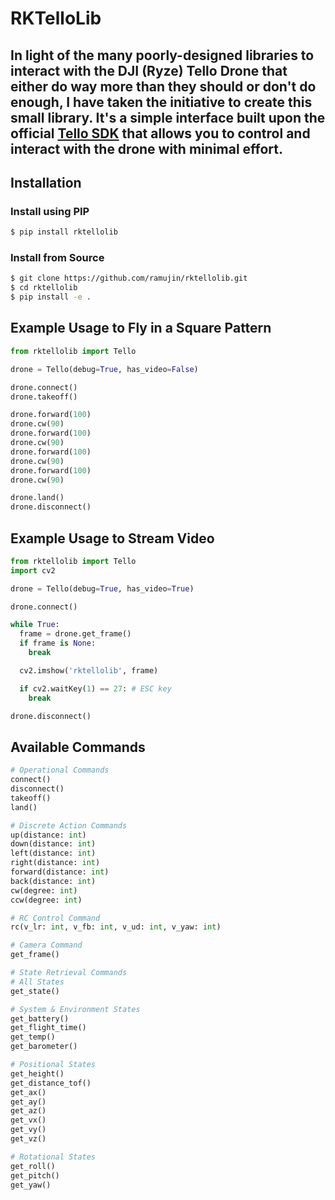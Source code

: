 # RKTelloLib

## In light of the many poorly-designed libraries to interact with the DJI (Ryze) Tello Drone that either do way more than they should or don't do enough, I have taken the initiative to create this small library. It's a simple interface built upon the official [Tello SDK](https://dl-cdn.ryzerobotics.com/downloads/tello/20180910/Tello%20SDK%20Documentation%20EN_1.3.pdf) that allows you to control and interact with the drone with minimal effort.


## Installation

### Install using PIP

```bash
$ pip install rktellolib
```

### Install from Source

```bash
$ git clone https://github.com/ramujin/rktellolib.git
$ cd rktellolib
$ pip install -e .
```

## Example Usage to Fly in a Square Pattern

```python
from rktellolib import Tello

drone = Tello(debug=True, has_video=False)

drone.connect()
drone.takeoff()

drone.forward(100)
drone.cw(90)
drone.forward(100)
drone.cw(90)
drone.forward(100)
drone.cw(90)
drone.forward(100)
drone.cw(90)

drone.land()
drone.disconnect()
```

## Example Usage to Stream Video

```python
from rktellolib import Tello
import cv2

drone = Tello(debug=True, has_video=True)

drone.connect()

while True:
  frame = drone.get_frame()
  if frame is None:
    break

  cv2.imshow('rktellolib', frame)

  if cv2.waitKey(1) == 27: # ESC key
    break

drone.disconnect()
```

## Available Commands

```python
# Operational Commands
connect()
disconnect()
takeoff()
land()

# Discrete Action Commands
up(distance: int)
down(distance: int)
left(distance: int)
right(distance: int)
forward(distance: int)
back(distance: int)
cw(degree: int)
ccw(degree: int)

# RC Control Command
rc(v_lr: int, v_fb: int, v_ud: int, v_yaw: int)

# Camera Command
get_frame()

# State Retrieval Commands
# All States
get_state()

# System & Environment States
get_battery()
get_flight_time()
get_temp()
get_barometer()

# Positional States
get_height()
get_distance_tof()
get_ax()
get_ay()
get_az()
get_vx()
get_vy()
get_vz()

# Rotational States
get_roll()
get_pitch()
get_yaw()